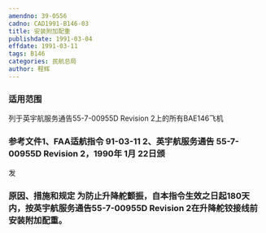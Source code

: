 ```yaml
---
amendno: 39-0556
cadno: CAD1991-B146-03
title: 安装附加配重
publishdate: 1991-03-04
effdate: 1991-03-11
tags: B146
categories: 民航总局
author: 程辉
---
```


### 适用范围 
列于英宇航服务通告55-7-00955D Revision 2上的所有BAE146飞机

### 参考文件1、FAA适航指令 91-03-11 2、英宇航服务通告 55-7-00955D Revision 2，1990年 1月 22日颁
发

### 原因、措施和规定     为防止升降舵颤振，自本指令生效之日起180天内，按英宇航服务通告55-7-00955D Revision 2在升降舵铰接线前安装附加配重。
